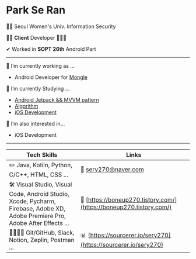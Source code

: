 # Park Se Ran

👩‍🎓 Seoul Women's Univ. Information Security 

👩‍💻 **Client** Developer 📱📱📱

✔ Worked in **SOPT 26th** Android Part

---
🔭 I’m currently working as ...
- Android Developer for [Mongle](https://github.com/Sopt-Mongle/MongleAndroid)
    
🌱 I’m currently Studying ...
- [Android Jetpack && MVVM pattern](https://github.com/sery270/sunflower_clone)
- [Algorithm](https://github.com/sery270/Algorithm)
- [iOS Development](https://github.com/sery270/BoostCourseiOS)

🤔 I’m also interested in...
- iOS Development
---
|**Tech Skills**|**Links**|
|---|---|
|✏️ Java, Kotiln, Python, C/C++, HTML, CSS ... |📧 sery270@naver.com  |
|🛠 Visual Studio, Visual Code, Android Studio, Xcode, Pycharm, Firebase, Adobe XD, Adobe Premiere Pro, Adobe After Effects ... |📝 [https://boneup270.tistory.com/](https://boneup270.tistory.com/) |
|👩‍👩‍👧‍👦 Git/GitHub, Slack, Notion, Zeplin, Postman ... |📊 [https://sourcerer.io/sery270](https://sourcerer.io/sery270) |
